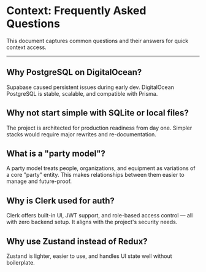 # Context: Frequently Asked Questions

This document captures common questions and their answers for quick context access.

---

## Why PostgreSQL on DigitalOcean?

Supabase caused persistent issues during early dev. DigitalOcean PostgreSQL is stable, scalable, and compatible with Prisma.

## Why not start simple with SQLite or local files?

The project is architected for production readiness from day one. Simpler stacks would require major rewrites and re-documentation.

## What is a "party model"?

A party model treats people, organizations, and equipment as variations of a core "party" entity. This makes relationships between them easier to manage and future-proof.

## Why is Clerk used for auth?

Clerk offers built-in UI, JWT support, and role-based access control — all with zero backend setup. It aligns with the project's security needs.

## Why use Zustand instead of Redux?

Zustand is lighter, easier to use, and handles UI state well without boilerplate.
